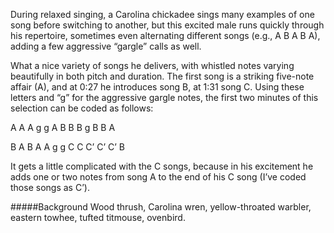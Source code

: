 During relaxed singing, a Carolina chickadee sings many examples of one song before switching to another, but this excited male runs quickly through his repertoire, sometimes even alternating different songs (e.g., A B A B A), adding a few aggressive “gargle” calls as well.

What a nice variety of songs he delivers, with whistled notes varying beautifully in both pitch and duration. The first song is a striking five-note affair (A), and at 0:27 he introduces song B, at 1:31 song C. Using these letters and “g” for the aggressive gargle notes, the first two minutes of this selection can be coded as follows:

A A A g g A B B B g B B A

B A B A A g g C C C’ C’ C’ B

It gets a little complicated with the C songs, because in his excitement he adds one or two notes from song A to the end of his C song (I’ve coded those songs as C’).
  
#####Background
Wood thrush, Carolina wren, yellow-throated warbler, eastern towhee, tufted titmouse, ovenbird.
